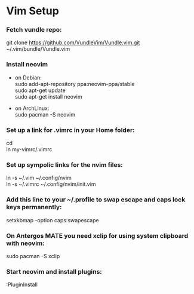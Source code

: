 # Vim Setup

###  Fetch vundle repo:
git clone https://github.com/VundleVim/Vundle.vim.git ~/.vim/bundle/Vundle.vim

###  Install neovim 

  * on Debian:  
  sudo add-apt-repository ppa:neovim-ppa/stable  
  sudo apt-get update  
  sudo apt-get install neovim  

  * on ArchLinux:  
  sudo pacman -S neovim  

###  Set up a link for .vimrc in your Home folder:
cd  
ln my-vimrc/.vimrc  

###  Set up sympolic links for the nvim files:
ln -s ~/.vim ~/.config/nvim  
ln -s ~/.vimrc ~/.config/nvim/init.vim  

###  Add this line to your ~/.profile to swap escape and caps lock keys permanently:
setxkbmap -option caps:swapescape

### On Antergos MATE you need xclip for using system clipboard with neovim:
sudo pacman -S xclip

###  Start neovim and install plugins: 
:PluginInstall
